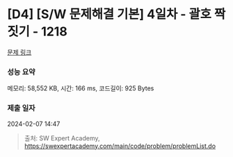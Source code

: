 # [D4] [S/W 문제해결 기본] 4일차 - 괄호 짝짓기 - 1218 

[문제 링크](https://swexpertacademy.com/main/code/problem/problemDetail.do?contestProbId=AV14eWb6AAkCFAYD) 

### 성능 요약

메모리: 58,552 KB, 시간: 166 ms, 코드길이: 925 Bytes

### 제출 일자

2024-02-07 14:47



> 출처: SW Expert Academy, https://swexpertacademy.com/main/code/problem/problemList.do